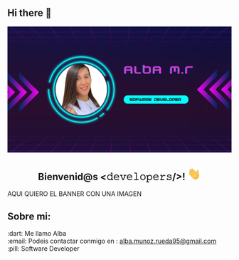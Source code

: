 ## Hi there 👋
<div align="center">

  <img src="https://github.com/Albamunru/Albamunru/blob/main/Banner.png" alt="Banner" style="width:100%; max-height:300px;">
<h2>  Bienvenid@s <𝚍𝚎𝚟𝚎𝚕𝚘𝚙𝚎𝚛𝚜/>! <img src="https://github.com/ABSphreak/ABSphreak/blob/master/gifs/Hi.gif" width="30px"></h2>
</div>

AQUI QUIERO EL BANNER CON UNA IMAGEN 

<h2> Sobre mi: </h2>
:dart: Me llamo Alba<br>
:email: Podeis contactar conmigo en : <a href="alba.munoz.rueda95@gmail.com">alba.munoz.rueda95@gmail.com</a><br>
:pill: Software Developer 
